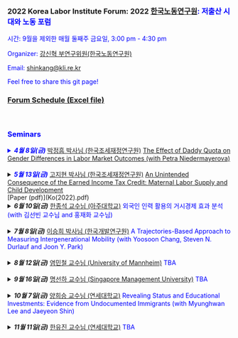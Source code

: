 ### 2022 Korea Labor Institute Forum: 2022 <font color="blue"><a href="https://www.kli.re.kr/kli/index.do" target="_blank">한국노동연구원</a>:   저출산 시대와 노동 포럼
시간: 9월을 제외한 매월 둘째주 금요일, 3:00 pm - 4:30 pm

Organizer: <font color="blue"><a href="https://shinkangecon.github.io" target="_blank">강신혁 부연구위원(한국노동연구원)</a>

Email: shinkang@kli.re.kr

Feel free to share this git page!

### [Forum Schedule (Excel file)](Forum_Schedule.xlsx)

<br>

### Seminars
<details>
  <summary markdown="span"><b><i>4월 8일(금)</i></b></font> <font color="blue"><a href="https://sites.google.com/view/cheonghumpark/" target="_blank"> 박정흠 박사님 (한국조세재정연구원)</a>
    <a href="https://www.dropbox.com/s/7m3dc3o9bebhz8x/Park_Niedermayerova.pdf?dl=0">The Effect of Daddy Quota on Gender Differences in Labor Market Outcomes (with Petra Niedermayerova)</font></a> 
  </summary>
      
  | **Abstract**          |
  |:---------------------------|
  | This paper studies the impact of a father-specific parental leave policy on labor market outcomes. In 2006, Quebec reformed their parental leave policy to include up to three weeks of paid paternity leave that is not transferable to the mother. Using a state-level difference-in-difference approach, we find that the so-called daddy quota increased the probability of employment for women and decreased the wage of younger men. In a theoretical framework, we show that policy-driven changes in gender norms are consistent with our findings. The results suggest that daddy quota promoted equal opportunities for women in the labor market.
  
 </details>
<br>
  
 <details>
  <summary markdown="span"><b><i>5월 13일(금)</i></b></font> <font color="blue"><a href="https://sites.google.com/view/ko-jeehyun" target="_blank"> 고지현 박사님 (한국조세재정연구원)</a>
   <a href="https://drive.google.com/file/d/1YjesiyC5V7zUnfeHHKsV6E9rYF3C8aUL/view?usp=sharing">An Unintended Consequence of the Earned Income Tax Credit: Maternal Labor Supply and Child Development </font></a>
  </summary>
  
  | **Abstract**          |
  |:---------------------------|
  | This paper examines the impact of the Earned Income Tax Credit (EITC) on the children of single mothers. While the EITC is typically thought to benefit low-income
children by increasing family income, it may also decrease caregiving inputs as a result of increased parental labor supply. Children of single mothers may be particularly sensitive to such decreases due to the lack of other parental support. Using a difference-in-differences (DID) approach to look at the impact of the 1993 EITC expansion, I find that EITC expansion reduces the combined math and reading test scores of children of single mothers by 13.61 percent of a standard deviation. The most important mechanism is reduced mother-child interactions due to the increased maternal labor supply. These results suggest that for the EITC to be an effective poverty reduction tool, it may need to be paired with other interventions such as child care.
  
 </details>
[Paper (pdf)](Ko(2022).pdf) 
<br>
  

<details>
  <summary markdown="span"><b><i>6월 10일(금)</i></b></font> <font color="blue"><a href="http://econ.ajou.ac.kr/econ/professor/professor01.jsp?include=view&article_no=202110020&board_wrapper=%2Fecon%2Fprofessor%2Fprofessor01.jsp&pager.offset=0&board_no=402"> 한종석 교수님 (아주대학교)</a>
    외국인 인력 활용의 거시경제 효과 분석 (with 김선빈 교수님 and 홍재화 교수님)</font></a> 
  </summary>
      
  </details>
<br>

<details>
  <summary markdown="span"><b><i>7월 8일(금)</i></b></font> <font color="blue"><a href="https://econ-seunghee.github.io/"> 이승희 박사님 (한국개발연구원)</a>
    A Trajectories-Based Approach to Measuring Intergenerational Mobility (with Yoosoon Chang, Steven N. Durlauf and Joon Y. Park)</font></a> 
  </summary>
      
  </details>
<br>

<details>
  <summary markdown="span"><b><i>8월 12일(금)</i></b></font> <font color="blue"><a href="https://minchulyum.github.io/"> 염민철 교수님 (University of Mannheim)</a>
   TBA</font></a> 
  </summary>
      
  </details>
<br>

<details>
  <summary markdown="span"><b><i>9월 16일(금)</i></b></font> <font color="blue"><a href="https://sunhamyong.weebly.com/"> 명선하 교수님 (Singapore Management University)</a>
   TBA</font></a> 
  </summary>
      
  </details>
<br>

<details>
  <summary markdown="span"><b><i>10월 7일(금)</i></b></font> <font color="blue"><a href="https://sites.google.com/site/heeseungyang"> 양희승 교수님 (연세대학교)</a>
   Revealing Status and Educational Investments: Evidence from Undocumented Immigrants (with Myunghwan Lee and Jaeyeon Shin)</font></a> 
  </summary>
      
  </details>
<br>


<details>
  <summary markdown="span"><b><i>11월 11일(금)</i></b></font> <font color="blue"><a href="https://sites.google.com/site/youjinhahn"> 한유진 교수님 (연세대학교)</a>
   TBA</font></a> 
  </summary>
      
  </details>
<br>
    
